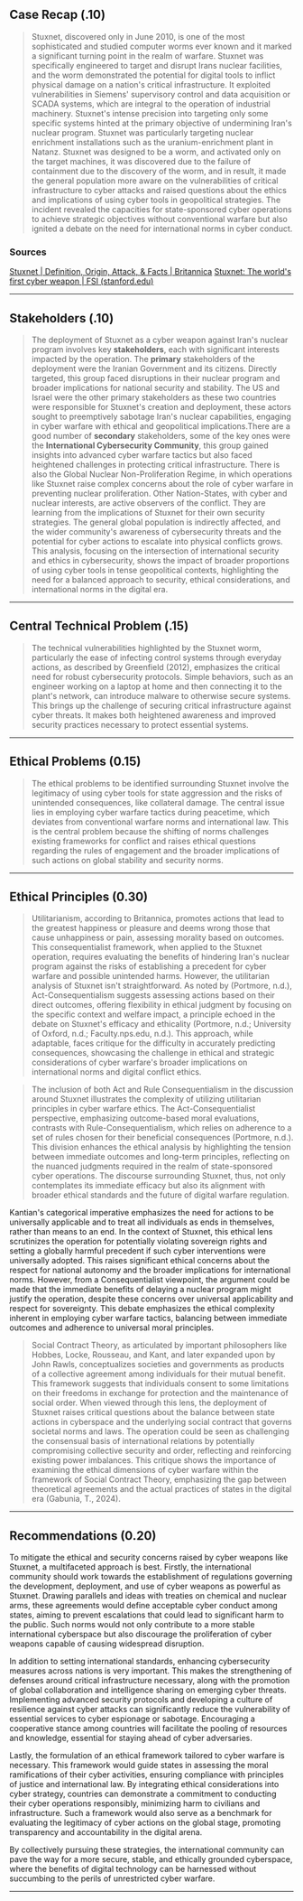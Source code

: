 
## Case Recap (.10)

> Stuxnet, discovered only in June 2010, is one of the most sophisticated and studied computer worms ever known and it marked a significant turning point in the realm of warfare. Stuxnet was specifically engineered to target and disrupt Irans nuclear facilities, and the worm demonstrated the potential for digital tools to inflict physical damage on a nation's critical infrastructure. It exploited vulnerabilities in Siemens' supervisory control and data acquisition or SCADA systems, which are integral to the operation of industrial machinery. Stuxnet's intense precision into targeting only some specific systems hinted at the primary objective of undermining Iran's nuclear program. Stuxnet was particularly targeting nuclear enrichment installations such as the uranium-enrichment plant in Natanz. Stuxnet was designed to be a worm, and activated only on the target machines, it was discovered due to the failure of containment due to the discovery of the worm, and in result, it made the general population more aware on the vulnerabilities of critical infrastructure to cyber attacks and raised questions about the ethics and implications of using cyber tools in geopolitical strategies. The incident revealed the capacities for state-sponsored cyber operations to achieve strategic objectives without conventional warfare but also ignited a debate on the need for international norms in cyber conduct.

### Sources
[Stuxnet | Definition, Origin, Attack, & Facts | Britannica](https://www.britannica.com/technology/Stuxnet)
[Stuxnet: The world's first cyber weapon | FSI (stanford.edu)](https://cisac.fsi.stanford.edu/news/stuxnet)

---


## Stakeholders (.10)

> The deployment of Stuxnet as a cyber weapon against Iran's nuclear program involves key **stakeholders**, each with significant interests impacted by the operation. The **primary** stakeholders of the deployment were the Iranian Government and its citizens. Directly targeted, this group faced disruptions in their nuclear program and broader implications for national security and stability. The US and Israel were the other primary stakeholders as these two countries were responsible for Stuxnet's creation and deployment, these actors sought to preemptively sabotage Iran's nuclear capabilities, engaging in cyber warfare with ethical and geopolitical implications.There are a good number of **secondary** stakeholders, some of the key ones were the **International Cybersecurity Community**, this group gained insights into advanced cyber warfare tactics but also faced heightened challenges in protecting critical infrastructure. There is also the Global Nuclear Non-Proliferation Regime, in which operations like Stuxnet raise complex concerns about the role of cyber warfare in preventing nuclear proliferation. Other Nation-States, with cyber and nuclear interests, are active observers of the conflict. They are learning from the implications of Stuxnet for their own security strategies. The general global population is indirectly affected, and the wider community's awareness of cybersecurity threats and the potential for cyber actions to escalate into physical conflicts grows. This analysis, focusing on the intersection of international security and ethics in cybersecurity, shows the impact of broader proportions of using cyber tools in tense geopolitical contexts, highlighting the need for a balanced approach to security, ethical considerations, and international norms in the digital era.

---

## Central Technical Problem (.15)


> The technical vulnerabilities highlighted by the Stuxnet worm, particularly the ease of infecting control systems through everyday actions, as described by Greenfield (2012), emphasizes the critical need for robust cybersecurity protocols. Simple behaviors, such as an engineer working on a laptop at home and then connecting it to the plant's network, can introduce malware to otherwise secure systems. This brings up the challenge of securing critical infrastructure against cyber threats. It makes both heightened awareness and improved security practices necessary to protect essential systems​.



---

## Ethical Problems (0.15)

> The ethical problems to be identified surrounding Stuxnet involve the legitimacy of using cyber tools for state aggression and the risks of unintended consequences, like collateral damage. The central issue lies in employing cyber warfare tactics during peacetime, which deviates from conventional warfare norms and international law. This is the central problem because the shifting of norms challenges existing frameworks for conflict and raises ethical questions regarding the rules of engagement and the broader implications of such actions on global stability and security norms.

---

## Ethical Principles (0.30)


> Utilitarianism, according to Britannica, promotes actions that lead to the greatest happiness or pleasure and deems wrong those that cause unhappiness or pain, assessing morality based on outcomes. This consequentialist framework, when applied to the Stuxnet operation, requires evaluating the benefits of hindering Iran's nuclear program against the risks of establishing a precedent for cyber warfare and possible unintended harms. However, the utilitarian analysis of Stuxnet isn't straightforward. As noted by (Portmore, n.d.), Act-Consequentialism suggests assessing actions based on their direct outcomes, offering flexibility in ethical judgment by focusing on the specific context and welfare impact, a principle echoed in the debate on Stuxnet's efficacy and ethicality (Portmore, n.d.; University of Oxford, n.d.; Faculty.nps.edu, n.d.). This approach, while adaptable, faces critique for the difficulty in accurately predicting consequences, showcasing the challenge in ethical and strategic considerations of cyber warfare's broader implications on international norms and digital conflict ethics.

> The inclusion of both Act and Rule Consequentialism in the discussion around Stuxnet illustrates the complexity of utilizing utilitarian principles in cyber warfare ethics. The Act-Consequentialist perspective, emphasizing outcome-based moral evaluations, contrasts with Rule-Consequentialism, which relies on adherence to a set of rules chosen for their beneficial consequences (Portmore, n.d.). This division enhances the ethical analysis by highlighting the tension between immediate outcomes and long-term principles, reflecting on the nuanced judgments required in the realm of state-sponsored cyber operations. The discourse surrounding Stuxnet, thus, not only contemplates its immediate efficacy but also its alignment with broader ethical standards and the future of digital warfare regulation.





Kantian's categorical imperative emphasizes the need for actions to be universally applicable and to treat all individuals as ends in themselves, rather than means to an end. In the context of Stuxnet, this ethical lens scrutinizes the operation for potentially violating sovereign rights and setting a globally harmful precedent if such cyber interventions were universally adopted. This raises significant ethical concerns about the respect for national autonomy and the broader implications for international norms. However, from a Consequentialist viewpoint, the argument could be made that the immediate benefits of delaying a nuclear program might justify the operation, despite these concerns over universal applicability and respect for sovereignty. This debate emphasizes the ethical complexity inherent in employing cyber warfare tactics, balancing between immediate outcomes and adherence to universal moral principles.




> Social Contract Theory, as articulated by important philosophers like Hobbes, Locke, Rousseau, and Kant, and later expanded upon by John Rawls, conceptualizes societies and governments as products of a collective agreement among individuals for their mutual benefit. This framework suggests that individuals consent to some limitations on their freedoms in exchange for protection and the maintenance of social order. When viewed through this lens, the deployment of Stuxnet raises critical questions about the balance between state actions in cyberspace and the underlying social contract that governs societal norms and laws. The operation could be seen as challenging the consensual basis of international relations by potentially compromising collective security and order, reflecting and reinforcing existing power imbalances. This critique shows the importance of examining the ethical dimensions of cyber warfare within the framework of Social Contract Theory, emphasizing the gap between theoretical agreements and the actual practices of states in the digital era (Gabunia, T., 2024).


---

## Recommendations (0.20)

To mitigate the ethical and security concerns raised by cyber weapons like Stuxnet, a multifaceted approach is best. Firstly, the international community should work towards the establishment of regulations governing the development, deployment, and use of cyber weapons as powerful as Stuxnet. Drawing parallels and ideas with treaties on chemical and nuclear arms, these agreements would define acceptable cyber conduct among states, aiming to prevent escalations that could lead to significant harm to the public. Such norms would not only contribute to a more stable international cyberspace but also discourage the proliferation of cyber weapons capable of causing widespread disruption.

In addition to setting international standards, enhancing cybersecurity measures across nations is very important. This makes the strengthening of defenses around critical infrastructure necessary, along with the promotion of global collaboration and intelligence sharing on emerging cyber threats. Implementing advanced security protocols and developing a culture of resilience against cyber attacks can significantly reduce the vulnerability of essential services to cyber espionage or sabotage. Encouraging a cooperative stance among countries will facilitate the pooling of resources and knowledge, essential for staying ahead of cyber adversaries.

Lastly, the formulation of an ethical framework tailored to cyber warfare is necessary. This framework would guide states in assessing the moral ramifications of their cyber activities, ensuring compliance with principles of justice and international law. By integrating ethical considerations into cyber strategy, countries can demonstrate a commitment to conducting their cyber operations responsibly, minimizing harm to civilians and infrastructure. Such a framework would also serve as a benchmark for evaluating the legitimacy of cyber actions on the global stage, promoting transparency and accountability in the digital arena.

By collectively pursuing these strategies, the international community can pave the way for a more secure, stable, and ethically grounded cyberspace, where the benefits of digital technology can be harnessed without succumbing to the perils of unrestricted cyber warfare.

---

